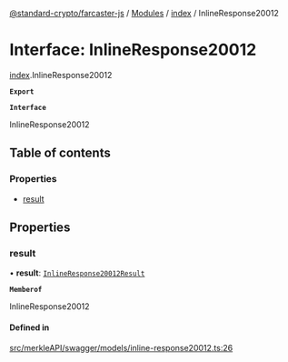 [@standard-crypto/farcaster-js](../README.md) / [Modules](../modules.md) / [index](../modules/index.md) / InlineResponse20012

# Interface: InlineResponse20012

[index](../modules/index.md).InlineResponse20012

**`Export`**

**`Interface`**

InlineResponse20012

## Table of contents

### Properties

- [result](index.InlineResponse20012.md#result)

## Properties

### result

• **result**: [`InlineResponse20012Result`](index.InlineResponse20012Result.md)

**`Memberof`**

InlineResponse20012

#### Defined in

[src/merkleAPI/swagger/models/inline-response20012.ts:26](https://github.com/standard-crypto/farcaster-js/blob/main/src/merkleAPI/swagger/models/inline-response20012.ts#L26)
